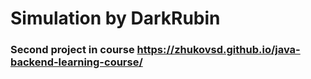 # Simulation by DarkRubin

### Second project in course https://zhukovsd.github.io/java-backend-learning-course/
